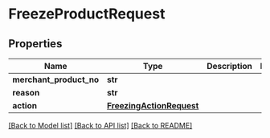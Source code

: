 # FreezeProductRequest

## Properties
Name | Type | Description | Notes
------------ | ------------- | ------------- | -------------
**merchant_product_no** | **str** |  | 
**reason** | **str** |  | 
**action** | [**FreezingActionRequest**](FreezingActionRequest.md) |  | 

[[Back to Model list]](../README.md#documentation-for-models) [[Back to API list]](../README.md#documentation-for-api-endpoints) [[Back to README]](../README.md)

